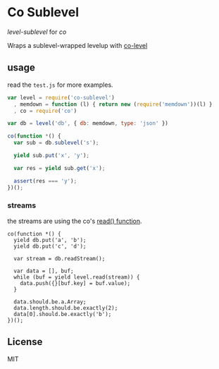 # Co Sublevel

*level-sublevel* for *co*

Wraps a sublevel-wrapped levelup with [co-level](https://github.com/juliangruber/co-level) 

## usage

read the `test.js` for more examples.

```js
var level = require('co-sublevel')
  , memdown = function (l) { return new (require('memdown'))(l) }
  , co = require('co')

var db = level('db', { db: memdown, type: 'json' })

co(function *() {
  var sub = db.sublevel('s');

  yield sub.put('x', 'y');

  var res = yield sub.get('x');

  assert(res === 'y');
})();

```

### streams

the streams are using the co's [read() function](https://github.com/visionmedia/co/blob/master/examples/streams.js).

```
co(function *() {
  yield db.put('a', 'b');
  yield db.put('c', 'd');

  var stream = db.readStream();

  var data = [], buf;
  while (buf = yield level.read(stream)) {
    data.push({}[buf.key] = buf.value);
  }

  data.should.be.a.Array;
  data.length.should.be.exactly(2);
  data[0].should.be.exactly('b');
})();
```

## License

MIT